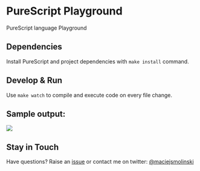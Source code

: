 # PureScript Playground

PureScript language Playground

## Dependencies

Install PureScript and project dependencies with `make install` command.

## Develop & Run

Use `make watch` to compile and execute code on every file change.

## Sample output:

![](https://cdn.pbrd.co/images/1x7bWKbML.png)

## Stay in Touch

Have questions? Raise an [issue](https://github.com/maciejsmolinski/purescript-playground/issues) or contact me on twitter: [@maciejsmolinski](https://twitter.com/maciejsmolinski)
